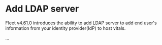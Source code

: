 # Add LDAP server

Fleet [v4.61.0](https://github.com/fleetdm/fleet/releases/tag/fleet-v4.618.0) introduces the ability to add LDAP server to add end user's information from your identity provider(IdP) to host vitals.

...

<meta name="articleTitle" value="Add LDAP server">
<meta name="authorFullName" value="Marko Lisica">
<meta name="authorGitHubUsername" value="marko-lisica">
<meta name="category" value="guides">
<meta name="publishedOn" value="2024-10-07">
<meta name="description" value="Learn how to add end user's information from yout IdP to your hosts.">
